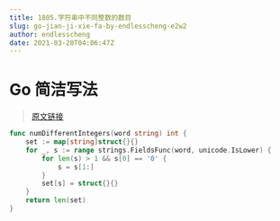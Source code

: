 ```yaml
---
title: 1805.字符串中不同整数的数目
slug: go-jian-ji-xie-fa-by-endlesscheng-e2w2
author: endlesscheng
date: 2021-03-28T04:06:47Z
---
```

# Go 简洁写法
 
> [原文链接](https://leetcode.cn/problems/number-of-different-integers-in-a-string/solution/go-jian-ji-xie-fa-by-endlesscheng-e2w2)
```go
func numDifferentIntegers(word string) int {
	set := map[string]struct{}{}
	for _, s := range strings.FieldsFunc(word, unicode.IsLower) {
		for len(s) > 1 && s[0] == '0' {
			s = s[1:]
		}
		set[s] = struct{}{}
	}
	return len(set)
}
```
